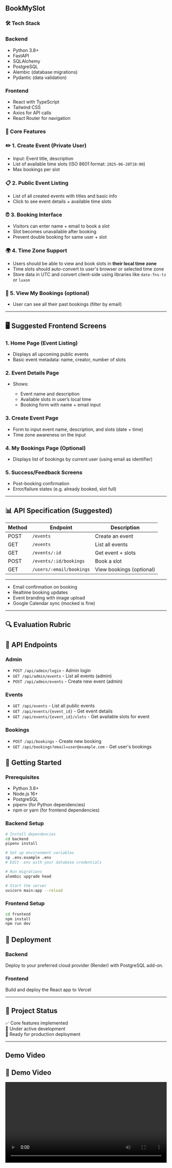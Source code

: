 ## BookMySlot

### 🛠 Tech Stack

### Backend
- Python 3.8+
- FastAPI
- SQLAlchemy
- PostgreSQL
- Alembic (database migrations)
- Pydantic (data validation)

### Frontend
- React with TypeScript
- Tailwind CSS
- Axios for API calls
- React Router for navigation

### 🚀 Core Features

### ✏️ 1. Create Event (Private User)

* Input: Event title, description
* List of available time slots (ISO 8601 format: `2025-06-20T10:00`)
* Max bookings per slot

### 📋 2. Public Event Listing

* List of all created events with titles and basic info
* Click to see event details + available time slots

### ⏰ 3. Booking Interface

* Visitors can enter name + email to book a slot
* Slot becomes unavailable after booking
* Prevent double booking for same user + slot

### 🌍 4. Time Zone Support

* Users should be able to view and book slots in **their local time zone**
* Time slots should auto-convert to user's browser or selected time zone
* Store data in UTC and convert client-side using libraries like `date-fns-tz` or `luxon`

### 📅 5. View My Bookings (optional)

* User can see all their past bookings (filter by email)

---

## 🖥 Suggested Frontend Screens

### 1. **Home Page (Event Listing)**

* Displays all upcoming public events
* Basic event metadata: name, creator, number of slots

### 2. **Event Details Page**

* Shows:

  * Event name and description
  * Available slots in user’s local time
  * Booking form with name + email input

### 3. **Create Event Page**

* Form to input event name, description, and slots (date + time)
* Time zone awareness on the input

### 4. **My Bookings Page (Optional)**

* Displays list of bookings by current user (using email as identifier)

### 5. **Success/Feedback Screens**

* Post-booking confirmation
* Error/failure states (e.g. already booked, slot full)

---

## 📊 API Specification (Suggested)

| Method | Endpoint                 | Description              |
| ------ | ------------------------ | ------------------------ |
| POST   | `/events`                | Create an event          |
| GET    | `/events`                | List all events          |
| GET    | `/events/:id`            | Get event + slots        |
| POST   | `/events/:id/bookings`   | Book a slot              |
| GET    | `/users/:email/bookings` | View bookings (optional) |

---

* Email confirmation on booking
* Realtime booking updates
* Event branding with image upload
* Google Calendar sync (mocked is fine)

---

## 🔍 Evaluation Rubric

## 🚀 API Endpoints

### Admin
- `POST /api/admin/login` - Admin login
- `GET /api/admin/events` - List all events (admin)
- `POST /api/admin/events` - Create new event (admin)

### Events
- `GET /api/events` - List all public events
- `GET /api/events/{event_id}` - Get event details
- `GET /api/events/{event_id}/slots` - Get available slots for event

### Bookings
- `POST /api/bookings` - Create new booking
- `GET /api/bookings?email=user@example.com` - Get user's bookings

## 🚀 Getting Started

### Prerequisites
- Python 3.8+
- Node.js 16+
- PostgreSQL
- pipenv (for Python dependencies)
- npm or yarn (for frontend dependencies)

### Backend Setup
```bash
# Install dependencies
cd backend
pipenv install

# Set up environment variables
cp .env.example .env
# Edit .env with your database credentials

# Run migrations
alembic upgrade head

# Start the server
uvicorn main:app --reload
```

### Frontend Setup
```bash
cd frontend
npm install
npm run dev
```

## 🚀 Deployment

### Backend
Deploy to your preferred cloud provider (Render) with PostgreSQL add-on.

### Frontend
Build and deploy the React app to Vercel


---

## 🚀 Project Status
✅ Core features implemented  
🔧 Under active development  
🚀 Ready for production deployment

---
## Demo Video

## 🎥 Demo Video
<video src="https://github.com/wahe7/book_slots/blob/main/demo.mp4" controls width="100%"></video>

